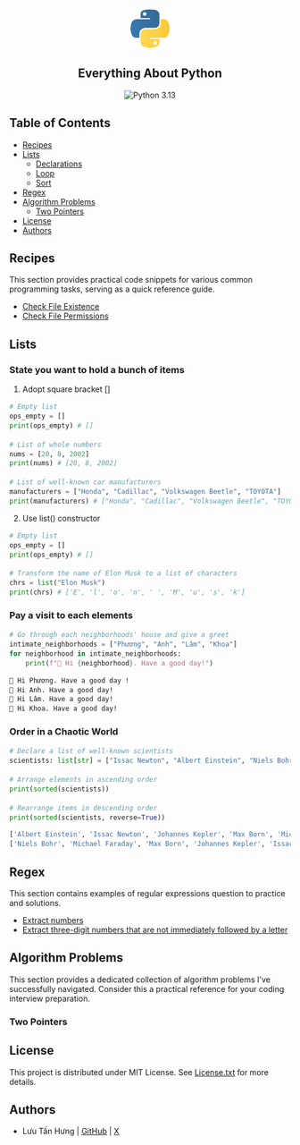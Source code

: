 <div align="center">
    <img src="assets/python_logo.png" alt="Python logo" width="70" height="70">
    <h2>Everything About Python</h2>
    <img src="https://img.shields.io/badge/python-3.13-brightgreen.svg" alt="Python 3.13" />
</div>

## Table of Contents
* [Recipes](#recipes)
* [Lists](#lists)
    * [Declarations](#state-you-want-to-hold-a-bunch-of-items)
    * [Loop](#pay-a-visit-to-each-elements)
    * [Sort](#order-in-a-chaotic-world)
* [Regex](#regex)
* [Algorithm Problems](#algorithm-problems)
    * [Two Pointers](#two-pointers)
* [License](#license)
* [Authors](#authors)

## Recipes
This section provides practical code snippets for various common programming tasks, serving as a quick reference guide.
- [Check File Existence](/security/check_file_existence.py)
- [Check File Permissions](/security/check_file_permissions.py)

## Lists

### State you want to hold a bunch of items
1. Adopt square bracket []
```python
# Empty list
ops_empty = []
print(ops_empty) # []

# List of whole numbers
nums = [20, 8, 2002]
print(nums) # [20, 8, 2002]

# List of well-known car manufacturers
manufacturers = ["Honda", "Cadillac", "Volkswagen Beetle", "TOYOTA"]
print(manufacturers) # ["Honda", "Cadillac", "Volkswagen Beetle", "TOYOTA"]
```

2. Use list() constructor
```python
# Empty list
ops_empty = []
print(ops_empty) # []

# Transform the name of Elon Musk to a list of characters
chrs = list("Elon Musk")
print(chrs) # ['E', 'l', 'o', 'n', ' ', 'M', 'u', 's', 'k']
```

### Pay a visit to each elements
```python
# Go through each neighborhoods' house and give a greet
intimate_neighborhoods = ["Phương", "Anh", "Lâm", "Khoa"]
for neighborhood in intimate_neighborhoods:
    print(f"🙋 Hi {neighborhood}. Have a good day!")
```
```bash
🙋 Hi Phương. Have a good day !
🙋 Hi Anh. Have a good day!
🙋 Hi Lâm. Have a good day!
🙋 Hi Khoa. Have a good day!
```

### Order in a Chaotic World
```python
# Declare a list of well-known scientists
scientists: list[str] = ["Issac Newton", "Albert Einstein", "Niels Bohr", "Michael Faraday", "Max Born", "Johannes Kepler"]

# Arrange elements in ascending order
print(sorted(scientists))

# Rearrange items in descending order
print(sorted(scientists, reverse=True))
```
```bash
['Albert Einstein', 'Issac Newton', 'Johannes Kepler', 'Max Born', 'Michael Faraday', 'Niels Bohr']
['Niels Bohr', 'Michael Faraday', 'Max Born', 'Johannes Kepler', 'Issac Newton', 'Albert Einstein']
```

## Regex
This section contains examples of regular expressions question to practice and solutions.

- [Extract numbers](/regex/extract_numbers.py)
- [Extract three-digit numbers that are not immediately followed by a letter](/regex//three_digit_numbers_not_followed_by_a_letter.py)

## Algorithm Problems
This section provides a dedicated collection of algorithm problems I've successfully navigated. Consider this a practical reference for your coding interview preparation.

### Two Pointers



## License

This project is distributed under MIT License. See [License.txt](/LICENSE.txt) for more details.

## Authors
- Lưu Tấn Hưng | [GitHub](https://github.com/luutanhung) | [X](https://x.com/luu_tan_hung)
